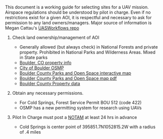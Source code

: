 This document is a working guide for selecting sites for a UAV mission. Airspace regulations should be understood by pilot in charge. Even if no restrictions exist for a given AOI, it is respectful and necessary to ask for permission to any land owners/managers. Major source of information is Megan Cattau's [UASWorkflows repo](https://github.com/mcattau/UASWorkflows) 


1. Check land ownership/management of AOI  
    - Generally allowed (but always check) in National Forests and private property. Prohibited in National Parks and Wilderness Areas. Mixed in State parks  
    - [Boulder, CO property info](http://maps.boco.solutions/propertysearch/)  
    - [City of Boulder OSMP](https://www-static.bouldercolorado.gov/docs/osmp-property-map-1-201608011355.pdf?_ga=2.49882414.940818418.1559237499-1392471265.1559089502)  
    - [Boulder County Parks and Open Space interactive map](https://www.bouldercounty.org/open-space/maps/interactive-map)  
    - [Boulder County Parks and Open Space map pdf](https://assets.bouldercounty.org/wp-content/uploads/2017/03/bccp-map-open-space-current.pdf)  
    - [Boulder County Property data](http://maps.boco.solutions/propertysearch/)  

2. Obtain any necessary permissions.   
    - For Cold Springs, Forest Service Permit BOU 512 (code 422)  
    - OSMP has a new permitting system for research using UAVs

3. Pilot In Charge must post a [NOTAM](https://www.1800wxbrief.com/Website/uoa) at least 24 hrs in advance  
    - Cold Springs is center point of 395851.7N1052815.2W with a radius of .4 miles  
